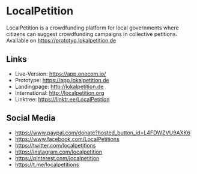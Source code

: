 # LocalPetition
LocalPetition is a crowdfunding platform for local governments where citizens can suggest crowdfunding campaigns in collective petitions. 
Available on https://prototyp.lokalpetition.de


## Links
- Live-Version:     https://app.onecom.io/
- Prototype:        https://app.lokalpetition.de
- Landingpage:      http://lokalpetition.de
- International:    http://localpetition.org
- Linktree:         https://linktr.ee/LocalPetition


## Social Media
- https://www.paypal.com/donate?hosted_button_id=L4FDWZVU9AXK6
- https://www.facebook.com/LocalPetitions
- https://twitter.com/localpetitions
- https://instagram.com/localpetition
- https://pinterest.com/localpetition
- https://t.me/localpetitions
